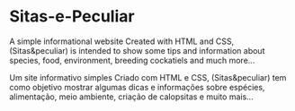 # Sitas-e-Peculiar
A simple informational website
Created with HTML and CSS, (Sitas&peculiar) is intended to show some tips and information about species, food, environment, breeding cockatiels and much more...

Um site informativo simples
Criado com HTML e CSS, (Sitas&peculiar) tem como objetivo mostrar algumas dicas e informações sobre espécies, alimentação, meio ambiente, criação de calopsitas e muito mais...
